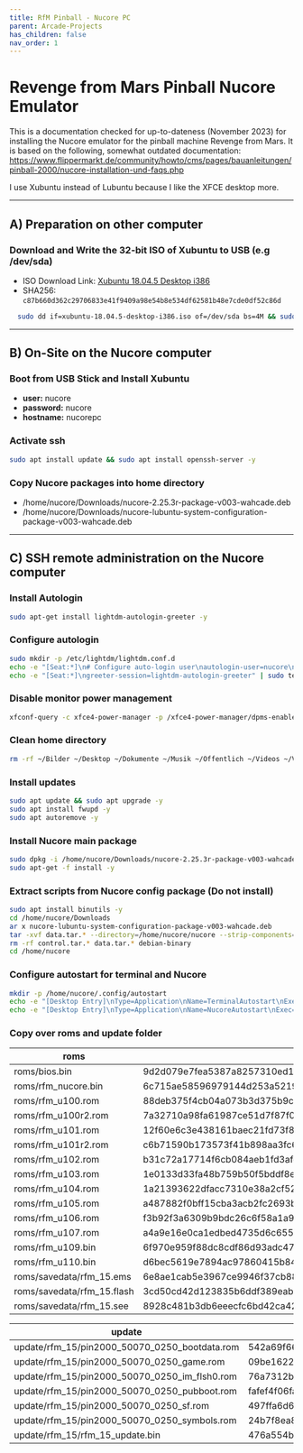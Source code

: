 ```yaml
---
title: RfM Pinball - Nucore PC
parent: Arcade-Projects
has_children: false
nav_order: 1
---
```


# Revenge from Mars Pinball Nucore Emulator
This is a documentation checked for up-to-dateness (November 2023) for installing the Nucore emulator for the pinball machine Revenge from Mars. 
It is based on the following, somewhat outdated documentation:
https://www.flippermarkt.de/community/howto/cms/pages/bauanleitungen/pinball-2000/nucore-installation-und-faqs.php

I use Xubuntu instead of Lubuntu because I like the XFCE desktop more. 

---

## A) Preparation on other computer
### Download and Write the 32-bit ISO of Xubuntu to USB (e.g /dev/sda)
- ISO Download Link: [Xubuntu 18.04.5 Desktop i386](https://cdimage.ubuntu.com/xubuntu/releases/18.04/release/xubuntu-18.04.5-desktop-i386.iso)
- SHA256: `c87b660d362c29706833e41f9409a98e54b8e534df62581b48e7cde0df52c86d`

```bash
  sudo dd if=xubuntu-18.04.5-desktop-i386.iso of=/dev/sda bs=4M && sudo sync
```

---

## B) On-Site on the Nucore computer
### Boot from USB Stick and Install Xubuntu
- **user:** nucore
- **password:** nucore
- **hostname:** nucorepc

### Activate ssh
```bash
sudo apt install update && sudo apt install openssh-server -y
```

### Copy Nucore packages into home directory
- /home/nucore/Downloads/nucore-2.25.3r-package-v003-wahcade.deb
- /home/nucore/Downloads/nucore-lubuntu-system-configuration-package-v003-wahcade.deb

---

## C) SSH remote administration on the Nucore computer
### Install Autologin
```bash
sudo apt-get install lightdm-autologin-greeter -y
```

### Configure autologin
```bash
sudo mkdir -p /etc/lightdm/lightdm.conf.d
echo -e "[Seat:*]\n# Configure auto-login user\nautologin-user=nucore\n\n# Specify the session for auto-login\nautologin-session=xubuntu" | sudo tee /etc/lightdm/lightdm.conf.d/lightdm-autologin-greeter.conf
echo -e "[Seat:*]\ngreeter-session=lightdm-autologin-greeter" | sudo tee /etc/lightdm/lightdm.conf.d/99-benutzerdefiniert.conf
```

### Disable monitor power management
```bash
xfconf-query -c xfce4-power-manager -p /xfce4-power-manager/dpms-enabled -s false
```

### Clean home directory
```bash
rm -rf ~/Bilder ~/Desktop ~/Dokumente ~/Musik ~/Öffentlich ~/Videos ~/Vorlagen
```

### Install updates
```bash
sudo apt update && sudo apt upgrade -y 
sudo apt install fwupd -y
sudo apt autoremove -y
```

### Install Nucore main package
```bash
sudo dpkg -i /home/nucore/Downloads/nucore-2.25.3r-package-v003-wahcade.deb
sudo apt-get -f install -y
```

### Extract scripts from Nucore config package (Do not install)
```bash
sudo apt install binutils -y
cd /home/nucore/Downloads
ar x nucore-lubuntu-system-configuration-package-v003-wahcade.deb
tar -xvf data.tar.* --directory=/home/nucore/nucore --strip-components=4 ./home/nucore/nucore/scripts
rm -rf control.tar.* data.tar.* debian-binary
cd /home/nucore
```

### Configure autostart for terminal and Nucore
```bash
mkdir -p /home/nucore/.config/autostart
echo -e "[Desktop Entry]\nType=Application\nName=TerminalAutostart\nExec=xfce4-terminal --working-directory=/home/nucore/nucore/scripts -H -x bash -c 'pwd; ls -l; exec bash'\nX-GNOME-Autostart-enabled=true" | tee /home/nucore/.config/autostart/start-terminal.desktop
echo -e "[Desktop Entry]\nType=Application\nName=NucoreAutostart\nExec=/home/nucore/nucore/scripts/start-nucore.sh\nX-GNOME-Autostart-enabled=true" | tee /home/nucore/.config/autostart/start-nucore.desktop
```

### Copy over roms and update folder

| roms                                           | SHA256                                                           |
| ---------------------------------------------- | ---------------------------------------------------------------- |
| roms/bios.bin                                  | 9d2d079e7fea5387a8257310ed1809a0d37400bf001094ac58ff84238c378a45 |
| roms/rfm_nucore.bin                            | 6c715ae58596979144d253a5219efe7138d055baecb9302551cde3ad8569d5b4 |
| roms/rfm_u100.rom                              | 88deb375f4cb04a073b3d375b9c041a7ac881d4ba1e21a9228b98894e41fa6c8 |
| roms/rfm_u100r2.rom                            | 7a32710a98fa61987ce51d7f87f0b970e81c1022e467bb69d26c7b3c60586577 |
| roms/rfm_u101.rom                              | 12f60e6c3e438161baec21fd73f8f617b4c19c16569fccc64520c83d49618fae |
| roms/rfm_u101r2.rom                            | c6b71590b173573f41b898aa3fc648f355a69376ee144bd2fd7b22479ed857ee |
| roms/rfm_u102.rom                              | b31c72a17714f6cb084aeb1fd3afc0f827de45b383d8425e57fe36400286ca85 |
| roms/rfm_u103.rom                              | 1e0133d33fa48b759b50f5bddf8e61ece82ffabe7957bd6c3e4061d2a2f2140c |
| roms/rfm_u104.rom                              | 1a21393622dfacc7310e38a2cf522cbfb718b543482d34c1d7ba674b4a2ad25d |
| roms/rfm_u105.rom                              | a487882f0bff15cba3acb2fc2693b02e17a21c8f0c1e75b67e7fb355fe62b18c |
| roms/rfm_u106.rom                              | f3b92f3a6309b9bdc26c6f58a1a9d3609f4accaf4ba18f8f319193cb8d3ccaeb |
| roms/rfm_u107.rom                              | a4a9e16e0ca1edbed4735d6c65565249aec2fd99ebbf8779d0414a1f86e95307 |
| roms/rfm_u109.bin                              | 6f970e959f88dc8cdf86d93adc47a090bc3920e44bfc0321d653b93a3e1df469 |
| roms/rfm_u110.bin                              | d6bec5619e7894ac97860415b8487631098534500d8fccdce874f4b3d3a99111 |
| roms/savedata/rfm_15.ems                       | 6e8ae1cab5e3967ce9946f37cb88d5b2d41f4f743582f606ee9a8531961e1f35 |
| roms/savedata/rfm_15.flash                     | 3cd50cd42d123835b6ddf389eab6cb80fa1aca7ee885e9409da40a5e03a7be57 |
| roms/savedata/rfm_15.see                       | 8928c481b3db6eeecfc6bd42ca4225b39763702464dc3a48836088cd57c1d663 |

| update                                         | SHA256 Hash                                                      |
| ---------------------------------------------- | ---------------------------------------------------------------- |
| update/rfm_15/pin2000_50070_0250_bootdata.rom  | 542a69f66abf3bace649abb9f52a02c8564873dc548908f5a14d9f3f7de93692 |
| update/rfm_15/pin2000_50070_0250_game.rom      | 09be1622f36f00b11e241b654b22e2cfcdc97c972982936d91469f2b12971c7d |
| update/rfm_15/pin2000_50070_0250_im_flsh0.rom  | 76a7312b1a6060c1b36b2a7798841ae29c9415fbfa94b2215d3cd00d90cd79fc |
| update/rfm_15/pin2000_50070_0250_pubboot.rom   | fafef4f06fa8e8cfeb6d5f67ca713351f7b866ae341ad8f1e71faa8beadb9aab |
| update/rfm_15/pin2000_50070_0250_sf.rom        | 497ffa6d68c94ebeaeb2fe7cc56c6bcd7d3057293cc496cd12c7dc4b0c00cec9 |
| update/rfm_15/pin2000_50070_0250_symbols.rom   | 24b7f8ea86b43aee021aa302804664e9c8ddc0fb28c65ec5d4f3a74905b2ced5 |
| update/rfm_15/rfm_15_update.bin                | 476a554b98f4880d72778dadcbd7d7af855985bedfba1c9a304df3877578f70c |

